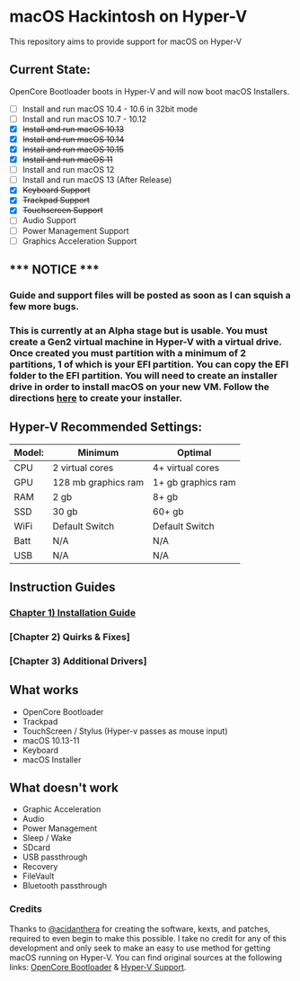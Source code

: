 # macOS Hackintosh on Hyper-V
This repository aims to provide support for macOS on Hyper-V

## Current State:

OpenCore Bootloader boots in Hyper-V and will now boot macOS Installers. 

- [ ] Install and run macOS 10.4 - 10.6 in 32bit mode
- [ ] Install and run macOS 10.7 - 10.12
- [X] ~~Install and run macOS 10.13~~
- [X] ~~Install and run macOS 10.14~~
- [X] ~~Install and run macOS 10.15~~
- [X] ~~Install and run macOS 11~~
- [ ] Install and run macOS 12
- [ ] Install and run macOS 13 (After Release)
- [X] ~~Keyboard Support~~
- [X] ~~Trackpad Support~~
- [X] ~~Touchscreen Support~~
- [ ] Audio Support
- [ ] Power Management Support
- [ ] Graphics Acceleration Support

## *** NOTICE ***
### Guide and support files will be posted as soon as I can squish a few more bugs.
### This is currently at an Alpha stage but is usable. You must create a Gen2 virtual machine in Hyper-V with a virtual drive. Once created you must partition with a minimum of 2 partitions, 1 of which is your EFI partition. You can copy the EFI folder to the EFI partition. You will need to create an installer drive in order to install macOS on your new VM. Follow the directions [here](https://github.com/acidanthera/MacHyperVSupport) to create your installer.

## Hyper-V Recommended Settings:

| Model: | Minimum | Optimal |
|---|----------|----------|
|CPU| 2 virtual cores | 4+ virtual cores |
|GPU| 128 mb graphics ram | 1+ gb graphics ram |
|RAM| 2 gb | 8+ gb |
|SSD| 30 gb | 60+ gb |
|WiFi| Default Switch | Default Switch |
|Batt| N/A | N/A |
|USB| N/A | N/A |




## Instruction Guides

### [Chapter 1) Installation Guide](https://github.com/balopez83/macOS_On_Hyper-V/blob/main/1-QuickStart.md)
### [Chapter 2) Quirks & Fixes]
### [Chapter 3) Additional Drivers]




## What works 

- OpenCore Bootloader
- Trackpad
- TouchScreen / Stylus (Hyper-v passes as mouse input)
- macOS 10.13-11
- Keyboard
- macOS Installer



## What doesn't work

- Graphic Acceleration
- Audio
- Power Management
- Sleep / Wake
- SDcard
- USB passthrough
- Recovery
- FileVault
- Bluetooth passthrough






### Credits

Thanks to [@acidanthera](https://github.com/acidanthera) for creating the software, kexts, and patches, required to even begin to make this possible. I take no credit for any of this development and only seek to make an easy to use method for getting macOS running on Hyper-V. You can find original sources at the following links: [OpenCore Bootloader](https://github.com/acidanthera/OpenCorePkg) & [Hyper-V Support](https://github.com/acidanthera/MacHyperVSupport). 
